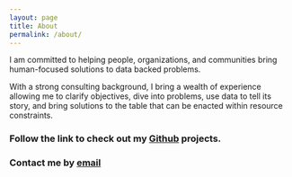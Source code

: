 ```yaml
---
layout: page
title: About
permalink: /about/
---
```


I am committed to helping people, organizations, and communities bring human-focused solutions to data backed problems. 

With a strong consulting background, I bring a wealth of experience allowing me to clarify objectives, dive into problems, use data to tell its story, and bring solutions to the table that can be enacted within resource constraints.

### Follow the link to check out my [Github](https://github.com/cdubbs512) projects.

### Contact me by [email](christopher@christopherwilliams.us)
